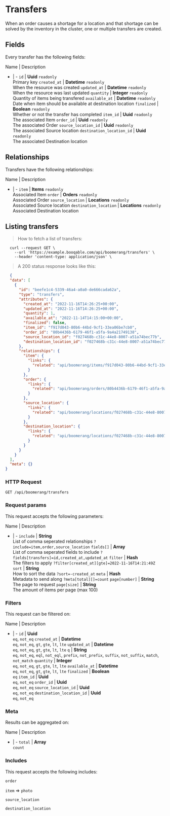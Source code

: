 # Transfers

When an order causes a shortage for a location and that shortage can be solved by the inventory in the cluster, one or multiple transfers are created.

## Fields
Every transfer has the following fields:

Name | Description
- | -
`id` | **Uuid** `readonly`<br>Primary key
`created_at` | **Datetime** `readonly`<br>When the resource was created
`updated_at` | **Datetime** `readonly`<br>When the resource was last updated
`quantity` | **Integer** `readonly`<br>Quantity of items being transfered
`available_at` | **Datetime** `readonly`<br>Date when item should be available at destination location
`finalized` | **Boolean** `readonly`<br>Whether or not the transfer has completed
`item_id` | **Uuid** `readonly`<br>The associated Item
`order_id` | **Uuid** `readonly`<br>The associated Order
`source_location_id` | **Uuid** `readonly`<br>The associated Source location
`destination_location_id` | **Uuid** `readonly`<br>The associated Destination location


## Relationships
Transfers have the following relationships:

Name | Description
- | -
`item` | **Items** `readonly`<br>Associated Item
`order` | **Orders** `readonly`<br>Associated Order
`source_location` | **Locations** `readonly`<br>Associated Source location
`destination_location` | **Locations** `readonly`<br>Associated Destination location


## Listing transfers



> How to fetch a list of transfers:

```shell
  curl --request GET \
    --url 'https://example.booqable.com/api/boomerang/transfers' \
    --header 'content-type: application/json' \
```

> A 200 status response looks like this:

```json
  {
  "data": [
    {
      "id": "beefe1c4-5339-46a4-a0a0-de666cada62a",
      "type": "transfers",
      "attributes": {
        "created_at": "2022-11-16T14:26:25+00:00",
        "updated_at": "2022-11-16T14:26:25+00:00",
        "quantity": 1,
        "available_at": "2022-11-14T14:15:00+00:00",
        "finalized": false,
        "item_id": "f917d043-80b6-44bd-9cf1-33ea06be7cb0",
        "order_id": "80b4436b-6179-46f1-a5fa-9a4a21749138",
        "source_location_id": "f027468b-c31c-44e8-8007-a51a74bec77b",
        "destination_location_id": "f027468b-c31c-44e8-8007-a51a74bec77b"
      },
      "relationships": {
        "item": {
          "links": {
            "related": "api/boomerang/items/f917d043-80b6-44bd-9cf1-33ea06be7cb0"
          }
        },
        "order": {
          "links": {
            "related": "api/boomerang/orders/80b4436b-6179-46f1-a5fa-9a4a21749138"
          }
        },
        "source_location": {
          "links": {
            "related": "api/boomerang/locations/f027468b-c31c-44e8-8007-a51a74bec77b"
          }
        },
        "destination_location": {
          "links": {
            "related": "api/boomerang/locations/f027468b-c31c-44e8-8007-a51a74bec77b"
          }
        }
      }
    }
  ],
  "meta": {}
}
```

### HTTP Request

`GET /api/boomerang/transfers`

### Request params

This request accepts the following parameters:

Name | Description
- | -
`include` | **String** <br>List of comma seperated relationships `?include=item,order,source_location`
`fields[]` | **Array** <br>List of comma seperated fields to include `?fields[transfers]=id,created_at,updated_at`
`filter` | **Hash** <br>The filters to apply `?filter[created_at][gte]=2022-11-16T14:21:49Z`
`sort` | **String** <br>How to sort the data `?sort=-created_at`
`meta` | **Hash** <br>Metadata to send along `?meta[total][]=count`
`page[number]` | **String** <br>The page to request
`page[size]` | **String** <br>The amount of items per page (max 100)


### Filters

This request can be filtered on:

Name | Description
- | -
`id` | **Uuid** <br>`eq`, `not_eq`
`created_at` | **Datetime** <br>`eq`, `not_eq`, `gt`, `gte`, `lt`, `lte`
`updated_at` | **Datetime** <br>`eq`, `not_eq`, `gt`, `gte`, `lt`, `lte`
`q` | **String** <br>`eq`, `not_eq`, `eql`, `not_eql`, `prefix`, `not_prefix`, `suffix`, `not_suffix`, `match`, `not_match`
`quantity` | **Integer** <br>`eq`, `not_eq`, `gt`, `gte`, `lt`, `lte`
`available_at` | **Datetime** <br>`eq`, `not_eq`, `gt`, `gte`, `lt`, `lte`
`finalized` | **Boolean** <br>`eq`
`item_id` | **Uuid** <br>`eq`, `not_eq`
`order_id` | **Uuid** <br>`eq`, `not_eq`
`source_location_id` | **Uuid** <br>`eq`, `not_eq`
`destination_location_id` | **Uuid** <br>`eq`, `not_eq`


### Meta

Results can be aggregated on:

Name | Description
- | -
`total` | **Array** <br>`count`


### Includes

This request accepts the following includes:

`order`


`item` => 
`photo`




`source_location`


`destination_location`





